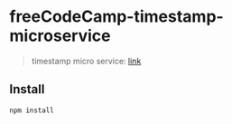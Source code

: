 # freeCodeCamp-timestamp-microservice
> timestamp micro service: [link](https://www.freecodecamp.org/learn/back-end-development-and-apis/back-end-development-and-apis-projects/timestamp-microservice)

## Install
```
npm install
```
